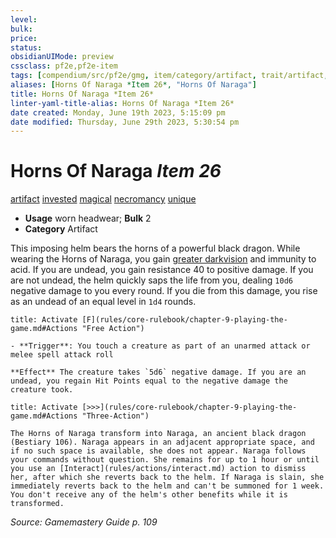 ```yaml
---
level:
bulk:
price:
status:
obsidianUIMode: preview
cssclass: pf2e,pf2e-item
tags: [compendium/src/pf2e/gmg, item/category/artifact, trait/artifact, trait/invested, trait/magical, trait/necromancy, trait/unique]
aliases: [Horns Of Naraga *Item 26*, "Horns Of Naraga"]
title: Horns Of Naraga *Item 26*
linter-yaml-title-alias: Horns Of Naraga *Item 26*
date created: Monday, June 19th 2023, 5:15:09 pm
date modified: Thursday, June 29th 2023, 5:30:54 pm
---
```


# Horns Of Naraga *Item 26*

[artifact](rules/traits/artifact-gmg.md) [invested](rules/traits/invested.md) [magical](rules/traits/magical.md) [necromancy](rules/traits/necromancy.md) [unique](rules/traits/unique.md)  

- **Usage** worn headwear; **Bulk** 2
- **Category** Artifact

This imposing helm bears the horns of a powerful black dragon. While wearing the Horns of Naraga, you gain [greater darkvision](rules/abilities/darkvision.md) and immunity to acid. If you are undead, you gain resistance 40 to positive damage. If you are not undead, the helm quickly saps the life from you, dealing `10d6` negative damage to you every round. If you die from this damage, you rise as an undead of an equal level in `1d4` rounds.

```ad-embed-ability
title: Activate [F](rules/core-rulebook/chapter-9-playing-the-game.md#Actions "Free Action")

- **Trigger**: You touch a creature as part of an unarmed attack or melee spell attack roll

**Effect** The creature takes `5d6` negative damage. If you are an undead, you regain Hit Points equal to the negative damage the creature took.
```

```ad-embed-ability
title: Activate [>>>](rules/core-rulebook/chapter-9-playing-the-game.md#Actions "Three-Action")

The Horns of Naraga transform into Naraga, an ancient black dragon (Bestiary 106). Naraga appears in an adjacent appropriate space, and if no such space is available, she does not appear. Naraga follows your commands without question. She remains for up to 1 hour or until you use an [Interact](rules/actions/interact.md) action to dismiss her, after which she reverts back to the helm. If Naraga is slain, she immediately reverts back to the helm and can't be summoned for 1 week. You don't receive any of the helm's other benefits while it is transformed.
```

*Source: Gamemastery Guide p. 109*
